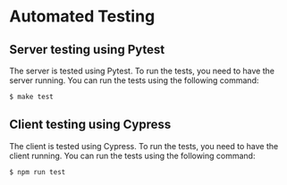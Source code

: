 # Automated Testing

## Server testing using Pytest

The server is tested using Pytest. To run the tests, you need to have the server running. 
You can run the tests using the following command:

```bash
$ make test
```

## Client testing using Cypress

The client is tested using Cypress. To run the tests, you need to have the client running. 
You can run the tests using the following command:

```bash
$ npm run test
```